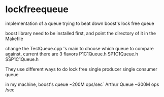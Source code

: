 # lockfreequeue
implementation of a queue trying to beat down boost's lock free queue

boost library need to be installed first, and point the directory of it in the Makefile

change the TestQueue.cpp 's main to choose which queue to compare against, current there are 3 flavors
P1C1Queue.h
SP1C1Queue.h
SSP1C1Queue.h


They use different ways to do lock free single producer single consumer queue


in my machine, 
boost's queue  ~200M ops/sec`
Arthur Queue ~300M ops /sec
